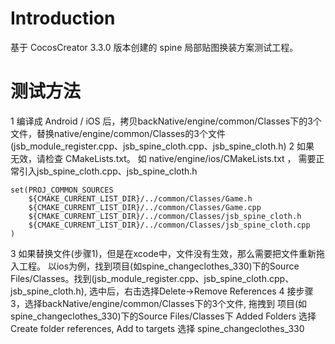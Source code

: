 # Introduction
基于 CocosCreator 3.3.0 版本创建的 spine 局部贴图换装方案测试工程。
# 测试方法
1  编译成 Android / iOS 后，拷贝backNative/engine/common/Classes下的3个文件，替换native/engine/common/Classes的3个文件 (jsb_module_register.cpp、jsb_spine_cloth.cpp、jsb_spine_cloth.h)
2  如果 无效，请检查 CMakeLists.txt。 如 native/engine/ios/CMakeLists.txt ， 需要正常引入jsb_spine_cloth.cpp、jsb_spine_cloth.h
```
set(PROJ_COMMON_SOURCES
    ${CMAKE_CURRENT_LIST_DIR}/../common/Classes/Game.h
    ${CMAKE_CURRENT_LIST_DIR}/../common/Classes/Game.cpp
    ${CMAKE_CURRENT_LIST_DIR}/../common/Classes/jsb_spine_cloth.h
    ${CMAKE_CURRENT_LIST_DIR}/../common/Classes/jsb_spine_cloth.cpp
)
```
3 如果替换文件(步骤1)，但是在xcode中，文件没有生效，那么需要把文件重新拖入工程。
以ios为例，找到项目(如spine_changeclothes_330)下的Source Files/Classes。找到(jsb_module_register.cpp、jsb_spine_cloth.cpp、jsb_spine_cloth.h), 选中后，右击选择Delete->Remove References
4 接步骤3，选择backNative/engine/common/Classes下的3个文件, 拖拽到 项目(如spine_changeclothes_330)下的Source Files/Classes下
Added Folders 选择 Create folder references, 
Add to targets 选择 spine_changeclothes_330